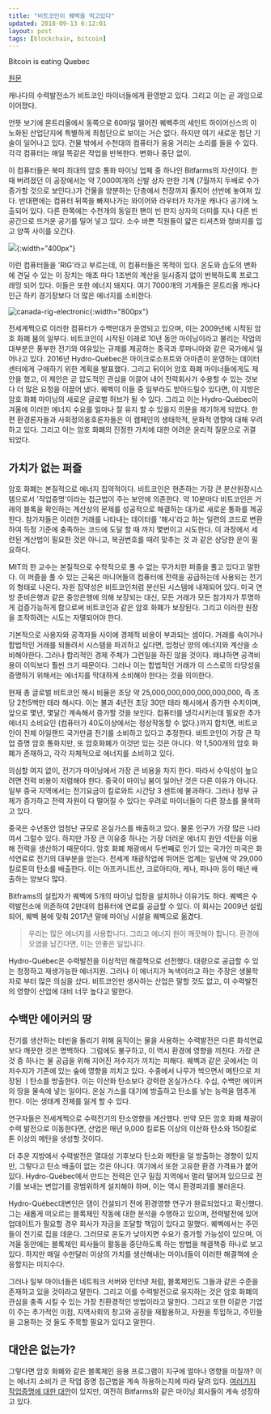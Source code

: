 ```yaml
---
title: "비트코인이 퀘벡을 먹고있다"
updated: 2018-09-13 6:12:01
layout: post
tags: [blockchain, bitcoin]
---
```


Bitcoin is eating Quebec

[원문](https://www.technologyreview.com/s/610786/bitcoin-is-eating-quebec/)

캐나다의 수력발전소가 비트코인 마이너들에게 환영받고 있다. 그리고 이는 곧 과잉으로 이어졌다.

언뜻 보기에 몬트리올에서 동쪽으로 60마일 떨어진 퀘벡주의 세인트 하이어신스의 이 노화된 산업단지에 특별하게 최첨단으로 보이는 거슨 없다. 하지만 여기 새로운 첨단 기술이 일어나고 있다. 건물 밖에서 수천대의 컴퓨터가 웅웅 거리는 소리를 들을 수 있다. 각각 컴퓨터는 매일 똑같은 작업을 반복한다. 변화나 중단 없이.

이 컴퓨터들은 북미 최대의 암호 통화 마이닝 업체 중 하나인 Bitfarms의 자산이다. 한 때 버려졌던 이 공장에서는 약 7,000여개의 신발 상자 만한 기계 (7월까지 두배로 수가 증가할 것으로 보인다.)가 건물을 양분하는 단층에서 천장까지 줄지어 선반에 놓여져 있다. 반대편에는 컴퓨터 뒤쪽을 빠져나가는 와이어와 라우터가 차가운 캐나다 공기에 노출되어 있다. 다른 한쪽에는 수천개의 동일한 팬이 빈 판지 상자의 더미를 지나 다른 빈 공간으로 뜨거운 공기를 밀어 넣고 있다. 소수 바쁜 직원들이 얇은 티셔츠와 청바지를 입고 양쪽 사이를 오간다. 

![](https://cdn.technologyreview.com/i/images/dscf7830.jpg?sw=1200&cx=0&cy=0&cw=2000&ch=2667){:width="400px"}

이런 컴퓨터들을 'RIG'라고 부르는데, 이 컴퓨터들은 목적이 있다. 온도와 습도의 변화에 견딜 수 있는 이 장치는 매초 마다 1조번의 계산을 일시중지 없이 반복하도록 프로그래밍 되어 있다. 이들은 또한 에너지 돼지다. 여기 7000개의 기계들은 몬트리올 캐나다 인근 하키 경기장보다 더 많은 에너지를 소비한다.

![canada-rig-electronic](/images/2018/09/canada-rig-electronic.png){:width="800px"}

전세계쩍으로 이러한 컴퓨터가 수백만대가 운영되고 있으며, 이는 2009년에 시작된 암호 화폐 붐의 일부다. 비트코인이 시작된 이래로 10년 동안 마이닝이라고 불리는 작업의 대부분은 풍부한 전기와 여유있는 규제를 제공하는 중국과 루마니아와 같은 국가에서 일어나고 있다. 2016년 Hydro-Québec은 마이크로소프트와 아마존이 운영하는 데이터 센터에게 구애하기 위한 계획을 발표했다. 그리고 뒤이어 암호 화폐 마이너들에게도 제안을 했고, 이 제안은 곧 압도적인 관심을 이끌어 내어 전력회사가 수용할 수 있는 것보다 더 많은 요청을 이끌어 냈다. 퀘벡이 이들 중 일부라도 받아드릴수 있다면, 이 지방은 암호 화폐 마이닝의 새로운 글로벌 허브가 될 수 있다. 그리고 이는 Hydro-Québec이 겨울에 이러한 에너지 수요를 얼마나 잘 유지 할 수 있을지 의문을 제기하게 되었다. 한편 환경론자들과 사회정의옹호론자들은 이 캠페인의 생태학적, 문화적 영향에 대해 우려하고 있다. 그리고 이는 암호 화폐의 진정한 가치에 대한 어려운 윤리적 질문으로 귀결 되었다.

## 가치가 없는 퍼즐

암호 화폐는 본질적으로 에너지 집약적이다. 비트코인은 현존하는 가장 큰 분산원장시스템으로서 '작업증명'이라는 접근법이 주는 보안에 의존한다. 약 10분마다 비트코인은 거래의 블록을 확인하는 계산상의 문제를 성공적으로 해결하는 대가로 새로운 통화를 제공한다. 참가자들은 이러한 거래를 나타내는 데이터를 '해시'라고 하는 일련의 코드로 변환하여 득정 기준에 충족하는 코드에 도달 할 때 까지 몇번이고 시도한다. 이 과정에서 세련된 계산법이 필요한 것은 아니고, 복권번호를 때려 맞추는 것 과 같은 상당한 운이 필요하다.

MIT의 한 교수는 본질적으로 수학적으로 풀 수 없는 무가치한 퍼즐을 풀고 있다고 말한다. 이 퍼즐을 풀 수 있는 근육은 마니어들의 컴퓨터에 전력을 공급하는데 사용되는 전기의 형태로 나온다. 자원 집약성은 비트코인처럼 분산된 시스템에 내재되어 있다. 미국 연방 준비은행과 같은 중앙은행에 의해 보장되는 대신, 모든 거래가 모든 참가자가 투명하게 검증가능하게 함으로써 비트코인과 같은 암호 화폐가 보장된다. 그리고 이러한 원장을 조작하려는 시도는 자멸되어야 한다.

기본적으로 사용자와 공격자들 사이에 경제적 비용이 부과되는 셈이다. 거래를 속이거나 합법적인 거래를 되돌려서 시스템을 파괴하고 싶다면, 엄청난 양의 에너지와 계산을 소비해야한다. 그러나 합리적인 경제 주체가 그런일을 하진 않을 것이다. 왜냐하면 공격비용이 이익보다 훨씬 크기 때문이다. 그러나 이는 합법적인 거래가 이 스스로의 타당성을 증명하기 위해서는 에너지를 막대하게 소비해야 한다는 것을 의미한다.

현재 총 글로벌 비트코인 해시 비율은 초당 약 25,000,000,000,000,000,000, 즉 초당 2천5백만 테라 해시다. 이는 불과 4년전 초당 30만 테라 해시에서 증가한 수치이며, 앞으로 몇년, 몇달간 계속해서 증가할 것을 보인다. 컴퓨터를 냉각시키는데 필요한 추가 에너지 소비요인 (컴퓨터가 40도이상에서는 정상작동할 수 없다.)까지 합치면, 비트코인이 전체 아일랜드 국가만큼 전기를 소비하고 있다고 추정한다. 비트코인이 가장 큰 작업 증명 암호 통화지만, 또 암호화폐가 이것만 있는 것은 아니다. 약 1,500개의 암호 화폐가 존재하고, 각각 자체적으로 에너지를 소비하고 있다.

의심할 여지 없이, 전기가 마이닝에서 가장 큰 비용을 차지 한다. 따라서 수익성이 높으려면 전력 비용이 저렴해야 한다. 중국이 마이닝 붐이 일어난 것은 다른 이유가 아니다. 일부 중국 지역에서는 전기요금이 킬로와트 시간당 3 센트에 불과하다. 그러나 정부 규제가 증가하고 전력 자원이 다 떨어질 수 있다는 우려로 마이너들이 다른 장소를 물색하고 있다. 

중국은 수년동안 엄청난 규모로 온실가스를 배출하고 있다. 물론 인구가 가장 많은 나라여서 그럴수 있다. 하지만 가장 큰 이유중 하나는 가장 더러운 에너지 원인 석탄을 이용해 전력을 생산하기 때문이다. 암호 화폐 채광에서 두번째로 인기 있는 국가인 미국은 화석연료로 전기의 대부분을 얻는다. 전세계 채광작업에 뛰어든 업계는 일년에 약 29,000킬로톤의 탄소를 배출한다. 이는 아프카니트산, 크로아티아, 케나, 파나마 등이 매년 배출하는 양보다 많다.

Bitframs의 설립자가 퀘벡에 5개의 마이닝 업장을 설치하나 이유기도 하다. 퀘벡은 수력발전소에 의존하여 2만대의 컴퓨터에 연료를 공급할 수 있다. 이 회사는 2009년 설립되어, 퀘벡 붐에 맞춰 2017년 말에 마이닝 시설을 퀘벡으로 옮겼다.

> 우리는 많은 에너지를 사용합니다. 그리고 에너지 원이 깨끗해야 합니다. 환경에 오염을 남긴다면, 이는 안좋은 일입니다.

Hydro-Québec은 수력발전을 이상적인 해결책으로 선전했다. 대량으로 공급할 수 있는 청정하고 재생가능한 에너지원. 그러나 이 에너지가 녹색이라고 하는 주장은 생물학자로 부터 많은 의심을 샀다. 비트코인만 생사하는 산업은 말할 것도 없고, 이 수력발전의 영향이 산업에 대비 너무 높다고 말한다.

## 수백만 에이커의 땅

전기를 생산하는 터빈을 돌리기 위해 움직이는 물을 사용하는 수력발전은 다른 화석연료보다 깨끗한 것은 명백하다. 그럼에도 불구하고, 이 역시 환경에 영향을 끼친다. 가장 큰 것 중 하나는 물 공급을 위해 지어진 저수지가 끼치는 피해다. 퀘벡과 같은 곳에서는 이 저수지가 기존에 있는 숲에 영향을 끼치고 있다. 수중에서 나무가 썩으면서 메탄으로 저장된 ㅣ탄소를 방출한다. 이는 이산화 탄소보다 강력한 온실가스다. 수십, 수백만 에이커의 땅을 물속에 넣는 일이다. 온실 가스를 대기에 방출하고 탄소를 낳는 능력을 멈추게 한다. 이는 생태계 전체를 잃게 할 수 있다.

연구자들은 전세계쩍으로 수력전기의 탄소영향을 계산했다. 만약 모든 암호 화폐 채광이 수력 발전으로 이동한다면, 산업은 매년 9,000 킬로톤 이상의 이산화 탄소와 150킬로톤 이상의 메탄을 생성할 것이다.

더 추운 지방에서 수력발전은 열대성 기후보다 탄소와 메탄을 덜 방출하는 경향이 있지만, 그렇다고 탄소 배출이 없는 것은 아니다. 여기에서 또한 고유한 환경 가격표가 붙어 있다. Hydro-Québec에서 만드는 전력은 인구 밀집 지역에서 멀리 떨어져 있으므로 전기를 보내는 변압기를 광범위하게 설치해야 하며, 이는 역시 환경파괴를 불러온다.

Hydro-Québec대변인은 댐이 건설되기 전에 환경영향 연구가 완료되었다고 확신했다. 그는 새롭게 떠오르는 블록체인 작동에 대한 분석을 수행하고 있으며, 전력발전에 있어 업데이트가 필요할 경우 회사가 자금을 조달할 책임이 있다고 말했다. 퀘벡에서는 주민들이 전기로 집을 데운다. 그러므로 온도가 낮아지면 수요가 증가할 가능성이 있으며, 이 겨울 동안에는 블록체인 회사들이 활동을 중단하도록 하는 방법을 해결책중 하나로 보고 있다. 하지만 매일 수만달러 이상의 가치를 생산해내는 마이너들이 이러한 해결책에 순응할지는 미지수다.

그러나 일부 마이너들은 네트워크 서버와 인터넷 처럼, 블록체인도 그들과 같은 수준을 존재하고 있을 것이라고 말한다. 그리고 이를 수력발전으로 유지하는 것은 암호 화폐의 관심을 충족 시킬 수 있는 가장 친환경적인 방법이라고 말한다. 그리고 또한 이같은 기업이 주는 추가적인 이점, 지역사회의 창고와 공장을 재활용하고, 자원을 투입하고, 주민들을 고용하는 것 들도 주목할 필요가 있다고 말한다.

## 대안은 없는가?

그렇다면 암호 화폐와 같은 블록체인 응용 프로그램이 지구에 얼마나 영향을 미칠까? 이는 에너지 소비가 큰 작업 증명 접근법을 계속 하용하는지에 따라 달려 있다. [여러가지 작업증명에 대한 대안](https://yceffort.github.io/2018/07/04/type-of-blockchain-consensus-protocol.html)이 있지만, 여전히 Bitfarms와 같은 마이닝 회사들이 계속 성장하고 있다. 